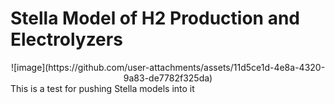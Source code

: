 # Stella Model of H2 Production and Electrolyzers
<center>![image](https://github.com/user-attachments/assets/11d5ce1d-4e8a-4320-9a83-de7782f325da) </center>
This is a test for pushing Stella models into it <br>

